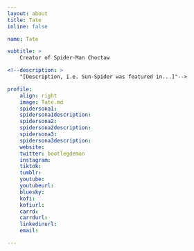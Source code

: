 ```yaml
---
layout: about
title: Tate
inline: false

name: Tate

subtitle: >
    Creator of Spider-Man Choctaw 

<!--description: >
    "[Description, i.e. Sun-Spider was featured in...]"-->

profile: 
    align: right
    image: Tate.md
    spidersona1:
    spidersona1description:
    spidersona2:
    spidersona2description:
    spidersona3:
    spidersona3description:
    website:
    twitter: bootlegdemon
    instagram:
    tiktok:
    tumblr:
    youtube:
    youtubeurl:
    bluesky:
    kofi:
    kofiurl:
    carrd:
    carrdurl:
    linkedinurl:
    email:

---
```


<!-- longer bio here -->
